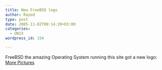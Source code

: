 ```yaml
---
title: New FreeBSD logo
author: Rayed
type: post
date: 2005-11-02T00:14:20+03:00
categories:
  - UNIX
wordpress_id: 154

---
```

<p>FreeBSD the amazing Operating System running this site got a new logo:<br />
<img src='http://rayed.com/wordpress/wp-content/upload/freebsd_new_logo.jpg' alt='' /><br />
<a href="http://logo-contest.freebsd.org/result/640-1.png">More Pictures</a></p>
